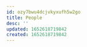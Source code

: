 ```yaml
---
id: ozy7bwu4dcjvkyxufh5w2go
title: People
desc: ''
updated: 1652618719842
created: 1652618719842
---
```


